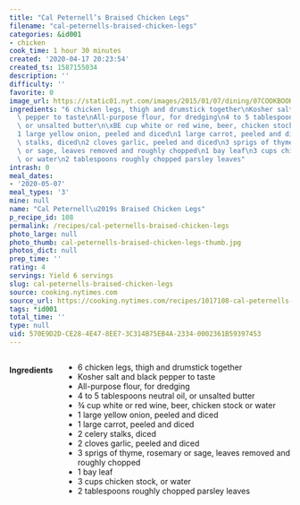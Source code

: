 ```yaml
---
title: "Cal Peternell’s Braised Chicken Legs"
filename: "cal-peternells-braised-chicken-legs"
categories: &id001
- chicken
cook_time: 1 hour 30 minutes
created: '2020-04-17 20:23:54'
created_ts: 1587155034
description: ''
difficulty: ''
favorite: 0
image_url: https://static01.nyt.com/images/2015/01/07/dining/07COOKBOOKTWELVERECIPES2/07COOKBOOKTWELVERECIPES2-articleLarge.jpg
ingredients: "6 chicken legs, thigh and drumstick together\nKosher salt and black\
  \ pepper to taste\nAll-purpose flour, for dredging\n4 to 5 tablespoons neutral oil,\
  \ or unsalted butter\n\xBE cup white or red wine, beer, chicken stock or water\n\
  1 large yellow onion, peeled and diced\n1 large carrot, peeled and diced\n2 celery\
  \ stalks, diced\n2 cloves garlic, peeled and diced\n3 sprigs of thyme, rosemary\
  \ or sage, leaves removed and roughly chopped\n1 bay leaf\n3 cups chicken stock,\
  \ or water\n2 tablespoons roughly chopped parsley leaves"
intrash: 0
meal_dates:
- '2020-05-07'
meal_types: '3'
mine: null
name: "Cal Peternell\u2019s Braised Chicken Legs"
p_recipe_id: 108
permalink: /recipes/cal-peternells-braised-chicken-legs
photo_large: null
photo_thumb: cal-peternells-braised-chicken-legs-thumb.jpg
photos_dict: null
prep_time: ''
rating: 4
servings: Yield 6 servings
slug: cal-peternells-braised-chicken-legs
source: cooking.nytimes.com
source_url: https://cooking.nytimes.com/recipes/1017108-cal-peternells-braised-chicken-legs
tags: *id001
total_time: ''
type: null
uid: 570E9D2D-CE28-4E47-8EE7-3C314B75EB4A-2334-0002361B59397453
---
```

<div class="large-8 medium-7 columns" id="writeup">	</div><!-- #writeup -->
</div><!-- #row-one -->
<div class="row" id="row-two">	<div class="medium-4 small-5 columns" id="ingredients"><h4>Ingredients</h4><div class="box box-ingredients content"><ul>
<li>6 chicken legs, thigh and drumstick together</li>
<li>Kosher salt and black pepper to taste</li>
<li>All-purpose flour, for dredging</li>
<li>4 to 5 tablespoons neutral oil, or unsalted butter</li>
<li>¾ cup white or red wine, beer, chicken stock or water</li>
<li>1 large yellow onion, peeled and diced</li>
<li>1 large carrot, peeled and diced</li>
<li>2 celery stalks, diced</li>
<li>2 cloves garlic, peeled and diced</li>
<li>3 sprigs of thyme, rosemary or sage, leaves removed and roughly chopped</li>
<li>1 bay leaf</li>
<li>3 cups chicken stock, or water</li>
<li>2 tablespoons roughly chopped parsley leaves</li>
</ul>
</div>	</div>	<div class="medium-6 small-7 columns" id="directions">	</div>